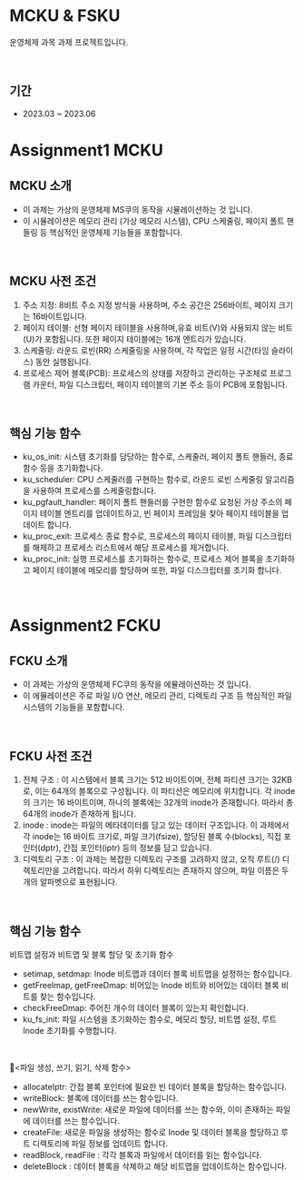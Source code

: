 # **MCKU & FSKU**
운영체제 과목 과제 프로젝트입니다.

<br/>

## **기간**
- 2023.03 ~ 2023.06

# **Assignment1 MCKU**

## **MCKU 소개**
- 이 과제는 가상의 운영체제 MS쿠의 동작을 시뮬레이션하는 것 입니다.
- 이 시뮬레이션은 메모리 관리 (가상 메모리 시스템), CPU 스케줄링, 페이지 폴트 핸들링 등 핵심적인 운영체제 기능들을 포함합니다.

<br/>

## **MCKU 사전 조건**
1. 주소 지정: 8비트 주소 지정 방식을 사용하며, 주소 공간은 256바이트, 페이지 크기는 16바이트입니다.
2. 페이지 테이블: 선형 페이지 테이블을 사용하며,유효 비트(V)와 사용되지 않는 비트(U)가 포함됩니다. 또한 페이지 테이블에는 16개 엔트리가 있습니다.
3. 스케줄링: 라운드 로빈(RR) 스케줄링을 사용하며, 각 작업은 일정 시간(타임 슬라이스) 동안 실행됩니다.
4. 프로세스 제어 블록(PCB): 프로세스의 상태를 저장하고 관리하는 구조체로 프로그램 카운터, 파일 디스크립터, 페이지 테이블의 기본 주소 등이 PCB에 포함됩니다.

<br/>

## **핵심 기능 함수**
- ku_os_init: 시스템 초기화를 담당하는 함수로, 스케줄러, 페이지 폴트 핸들러, 종료 함수 등을 초기화합니다.
- ku_scheduler: CPU 스케줄러를 구현하는 함수로, 라운드 로빈 스케줄링 알고리즘을 사용하여 프로세스를 스케줄링합니다.
- ku_pgfault_handler: 페이지 폴트 핸들러를 구현한 함수로 요청된 가상 주소의 페이지 테이블 엔트리를 업데이트하고, 빈 페이지 프레임을 찾아 페이지 테이블을 업데이트 합니다.
- ku_proc_exit: 프로세스 종료 함수로, 프로세스의 페이지 테이블, 파일 디스크립터를 해제하고 프로세스 리스트에서 해당 프로세스를 제거합니다.
- ku_proc_init: 실행 프로세스를 초기화하는 함수로, 프로세스 제어 블록을 초기화하고 페이지 테이블에 메모리를 할당하며 또한, 파일 디스크립터를 초기화 합니다.

<br/>

# **Assignment2 FCKU**

## **FCKU 소개**
- 이 과제는 가상의 운영체제 FC쿠의 동작을 에뮬레이션하는 것 입니다.
- 이 에뮬레이션은 주로 파일 I/O 연산, 메모리 관리, 디렉토리 구조 등 핵심적인 파일 시스템의 기능들을 포함합니다.

<br/>

## **FCKU 사전 조건**
1. 전체 구조 : 이 시스템에서 블록 크기는 512 바이트이며, 전체 파티션 크기는 32KB로, 이는 64개의 블록으로 구성됩니다. 이 파티션은 메모리에 위치합니다. 각 inode의 크기는 16 바이트이며, 하나의 블록에는 32개의 inode가 존재합니다. 따라서 총 64개의 inode가 존재하게 됩니다.
2. inode : inode는 파일의 메타데이터를 담고 있는 데이터 구조입니다. 이 과제에서 각 inode는 16 바이트 크기로, 파일 크기(fsize), 할당된 블록 수(blocks), 직접 포인터(dptr), 간접 포인터(iptr) 등의 정보를 담고 있습니다.
3. 디렉토리 구조 : 이 과제는 복잡한 디렉토리 구조를 고려하지 않고, 오직 루트(/) 디렉토리만을 고려합니다. 따라서 하위 디렉토리는 존재하지 않으며, 파일 이름은 두 개의 알파벳으로 표현됩니다.

<br/>

## **핵심 기능 함수**
비트맵 설정과 비트맵 및 블록 할당 및 초기화 함수
- setimap, setdmap: Inode 비트맵과 데이터 블록 비트맵을 설정하는 함수입니다.
- getFreeImap, getFreeDmap: 비어있는 Inode 비트와 비어있는 데이터 블록 비트를 찾는 함수입니다.
- checkFreeDmap: 주어진 개수의 데이터 블록이 있는지 확인합니다.
- ku_fs_init: 파일 시스템을 초기화하는 함수로, 메모리 할당, 비트맵 설정, 루트 Inode 초기화를 수행합니다.

<br/>

<파일 생성, 쓰기, 읽기, 삭제 함수>
- allocateIptr: 간접 블록 포인터에 필요한 빈 데이터 블록을 할당하는 함수입니다.
- writeBlock: 블록에 데이터를 쓰는 함수입니다.
- newWrite, existWrite: 새로운 파일에 데이터를 쓰는 함수와, 이미 존재하는 파일에 데이터를 쓰는 함수입니다.
- createFile: 새로운 파일을 생성하는 함수로 Inode 및 데이터 블록을 할당하고 루트 디렉토리에 파일 정보를 업데이트 합니다.
- readBlock, readFile : 각각 블록과 파일에서 데이터를 읽는 함수입니다.
- deleteBlock : 데이터 블록을 삭제하고 해당 비트맵을 업데이트하는 함수입니다.
